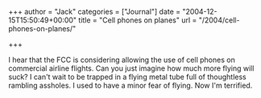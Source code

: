 +++
author = "Jack"
categories = ["Journal"]
date = "2004-12-15T15:50:49+00:00"
title = "Cell phones on planes"
url = "/2004/cell-phones-on-planes/"

+++

I hear that the FCC is considering allowing the use of cell phones on commercial airline flights. Can you just imagine how much more flying will suck? I can't wait to be trapped in a flying metal tube full of thoughtless rambling assholes. I used to have a minor fear of flying. Now I'm terrified.